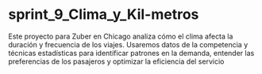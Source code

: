 # sprint_9_Clima_y_Kil-metros
Este proyecto para Zuber en Chicago analiza cómo el clima afecta la duración y frecuencia de los viajes. Usaremos datos de la competencia y técnicas estadísticas para identificar patrones en la demanda, entender las preferencias de los pasajeros y optimizar la eficiencia del servicio
